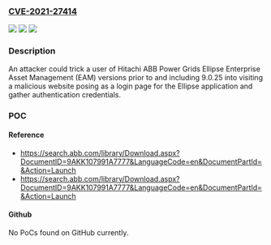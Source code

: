 ### [CVE-2021-27414](https://cve.mitre.org/cgi-bin/cvename.cgi?name=CVE-2021-27414)
![](https://img.shields.io/static/v1?label=Product&message=Ellipse%20Enterprise%20Asset%20Management%20(EAM)&color=blue)
![](https://img.shields.io/static/v1?label=Version&message=%3C%3D%209.0.25%20&color=brighgreen)
![](https://img.shields.io/static/v1?label=Vulnerability&message=CWE-451%20User%20Interface%20(UI)%20Misrepresentation%20of%20Critical%20Information&color=brighgreen)

### Description

An attacker could trick a user of Hitachi ABB Power Grids Ellipse Enterprise Asset Management (EAM) versions prior to and including 9.0.25 into visiting a malicious website posing as a login page for the Ellipse application and gather authentication credentials.

### POC

#### Reference
- https://search.abb.com/library/Download.aspx?DocumentID=9AKK107991A7777&LanguageCode=en&DocumentPartId=&Action=Launch
- https://search.abb.com/library/Download.aspx?DocumentID=9AKK107991A7777&LanguageCode=en&DocumentPartId=&Action=Launch

#### Github
No PoCs found on GitHub currently.

